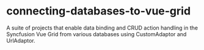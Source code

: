 # connecting-databases-to-vue-grid
A suite of projects that enable data binding and CRUD action handling in the Syncfusion Vue Grid from various databases using CustomAdaptor and UrlAdaptor.
